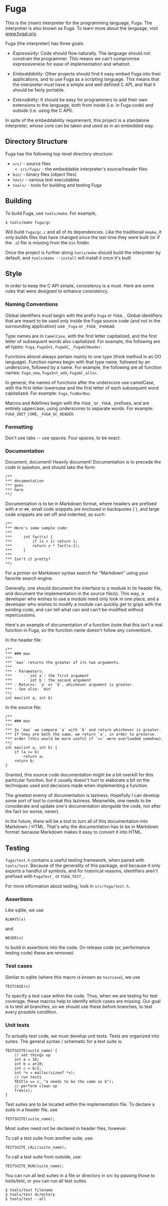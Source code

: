 # Fuga

This is the (main) interpreter for the programming language, Fuga. The
interpreter is also known as Fuga. To learn more about the language,
visit www.fugal.org.

Fuga (the interpreter) has three goals:

* *Expressivity*: Code should flow naturally. The language should not
constrain the programmer. This means we can't compromise expressiveness for
ease of implementation and whatnot.

* *Embeddability*: Other projects should find it easy embed Fuga into their
applications, and to use Fuga as a scripting language. This means that the
interpreter must have a simple and well defined C API, and that it should be
fairly portable.

* *Extensibility*: It should be easy for programmers to add their own
extensions to the language, both from inside (i.e. in Fuga code) and outside
(i.e. using the C API).

In spite of the embeddability requirement, this project is a standalone
interpreter, whose core can be taken and used as in an embedded way.

## Directory Structure

Fuga has the following top-level directory structure:

* `src/` - source files
    * `src/fuga/` - the embeddable interpreter's source/header files
* `bin/` - binary files (object files)
* `test/` - various test executables
* `tools/` - tools for building and testing Fuga

## Building

To build Fuga, use `tools/make`. For example,

    $ tools/make fuga/gc

Will build `fuga/gc.c` and all of its dependencies. Like the traditional 
`kmake`, it only builds files that have changed since the last time they 
were built (or if the `.o`) file is missing from the `bin` folder.

Once the project is further along `tools/make` should build the interpreter
by default, and `tools/make --install` will install it once it's built.

## Style

In order to keep the C API simple, consistency is a must. Here are some 
rules that were designed to enhance consistency.

### Naming Conventions

Global identifiers must begin with the prefix `Fuga` or `FUGA_`. Global
identifiers that are meant to be used only inside the Fuga source code (and
not in the surrounding application) use `_Fuga` or `_FUGA_` instead.

Type names are in `CamelCase`, with the first letter capitalized, and the
first letter of subsequent words also capitalized. For example, the
following are all types: `Fuga`, `FugaInt`, `FugaGC`, `_FugaGCHeader`.

Functions almost always pertain mainly to one type (think method in an OO
language). Function names begin with that type name, followed by an 
underscore, followed by a name. For example, the following are all function
names: `Fuga_new`, `FugaInt_add`, `FugaGC_alloc`.

In general, the names of functions after the underscore use camelCase, with
the first letter lowercase and the first letter of each subsequent word
capitalized. For example: `Fuga_fooBarBaz`.

Macros and #defines begin with the `FUGA_` or `_FUGA_` prefixes, and are
entirely uppercase, using underscores to separate words. For example: 
`FUGA_INIT_CORE`, `_FUGA_GC_HEADER`.

### Formatting

Don't use tabs -- use spaces. Four spaces, to be exact.

### Documentation

Document, document! Heavily document! Documentation is to precede the
code in question, and should take the form:

    /**
    *** documentation
    *** goes
    *** here
    **/

Documentation is to be in Markdown format, where headers are prefixed
with `#` or `##`, small code snippets are enclosed in backquotes (\`),
and large code snippets are set off and indented, as such:

    /**
    *** Here's some sample code:
    ***
    ***     int fact(x) {
    ***         if (x < 1) return 1;
    ***         return x * fact(x-1);
    ***     }
    ***
    *** Isn't it pretty?
    **/

For a primer on Markdown syntax search for "Markdown" using your favorite
search engine.

Generally, one should document the interface to a module in its header
file, and document the implementation in the source file(s). This way,
a developer who wishes to use a module need only look in one place, and a
developer who wishes to modify a module can quickly get to grips with the
existing code, and can tell what can and can't be modified without
repercussions.

Here's an example of documentation of a function (note that this isn't a real 
function in Fuga, so the function name doesn't follow any convention).

In the header file:

    /**
    *** ### max
    ***
    *** `max` returns the greater of its two arguments.
    ***
    *** - Parameters:
    ***     - `int a`: the first argument
    ***     - `int b`: the second argument
    *** - Returns: `a` or `b`, whichever argument is greater.
    *** - See also: `min`
    **/
    int max(int a, int b)

In the source file:

    /**
    *** ### max
    ***
    *** In `max` we compare `a` with `b` and return whichever is greater.
    *** If they are both the same, we return `a`, in order to preserve
    *** order (this would be more useful if `>=` were overloaded somehow).
    **/
    int max(int a, int b) {
        if (a >= b)
            return a;
        return b;
    }

Granted, this source code documentation might be a bit overkill for this
particular function, but it usually doesn't hurt to elaborate a bit on the
techniques used and decisions made when implementing a function.

The greatest enemy of documentation is laziness. Hopefully I can develop 
some sort of tool to combat this laziness. Meanwhile, one needs to be
considerate and update one's documentation alongside the code, not after
the fact (or worse, never).

In the future, there will be a tool to turn all of this documentation into
Markdown / HTML. That's why the documentation has to be in Markdown format:
because Markdown makes it easy to convert it into HTML.

## Testing

`fuga/test.h` contains a useful testing framework, when paired with
`tools/test`. Because of the generality of this package, and because it
only exports a handful of symbols, and for historical reasons, identifiers
aren't prefixed with `FugaTest_` or `FUGA_TEST_`.

For more information about testing, look in `src/fuga/test.h`.

### Assertions

Like sqlite, we use

    ALWAYS(x)

and

    NEVER(x)

to build in assertions into the code. On release code (or, performance
testing code) these are removed.

### Test cases

Similar to sqlite (where this macro is known as `testcase`), we use

    TESTCASE(x)

To specify a test case within the code. Thus, when we are testing for
test coverage, these macros help to identify which cases are missing.
Our goal is to test all branches, so we should use these before branches,
to test every possible condition.

### Unit tests

To actually test code, we must develop unit tests. Tests are organized
into suites. The general syntax / schematic for a test suite is:

    TESTSUITE(suite_name) {
        // set things up
        int a = 10;
        int b = a+10;
        int c = b/2;
        int *x = malloc(sizeof *x);
        // run tests
        TEST(a == c, "a needs to be the same as b");
        // perform clean up
        free(x);
    }

Test suites are to be located within the implementation file. To declare
a suite in a header file, use

    TESTSUITE(suite_name);

Most suites need not be declared in header files, however.

To call a test suite from another suite, use:

    TESTSUITE_CALL(suite_name);

To call a test suite from outside, use:

    TESTSUITE_RUN(suite_name);

You can run all test suites in a file or directory in src by passing those
to tools/test, or you can run all test suites.

    $ tools/test filename
    $ tools/test directory
    $ tools/test --all

